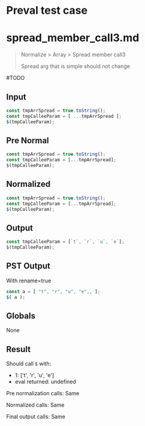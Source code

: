 # Preval test case

# spread_member_call3.md

> Normalize > Array > Spread member call3
>
> Spread arg that is simple should not change

#TODO

## Input

`````js filename=intro
const tmpArrSpread = true.toString();
const tmpCalleeParam = [ ...tmpArrSpread ];
$(tmpCalleeParam);
`````

## Pre Normal

`````js filename=intro
const tmpArrSpread = true.toString();
const tmpCalleeParam = [...tmpArrSpread];
$(tmpCalleeParam);
`````

## Normalized

`````js filename=intro
const tmpArrSpread = true.toString();
const tmpCalleeParam = [...tmpArrSpread];
$(tmpCalleeParam);
`````

## Output

`````js filename=intro
const tmpCalleeParam = [`t`, `r`, `u`, `e`];
$(tmpCalleeParam);
`````

## PST Output

With rename=true

`````js filename=intro
const a = [ "t", "r", "u", "e",, ];
$( a );
`````

## Globals

None

## Result

Should call `$` with:
 - 1: ['t', 'r', 'u', 'e']
 - eval returned: undefined

Pre normalization calls: Same

Normalized calls: Same

Final output calls: Same
